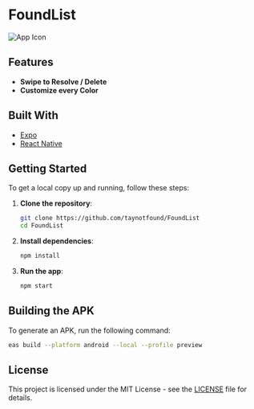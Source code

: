 # FoundList

![App Icon](https://us-east-1.tixte.net/uploads/tay.needs.rest/adaptive-icon.png) <!-- Replace with your app's icon URL -->

## Features

- **Swipe to Resolve / Delete** 
- **Customize every Color**

## Built With

- [Expo](https://expo.dev)
- [React Native](https://reactnative.dev)

## Getting Started

To get a local copy up and running, follow these steps:

1. **Clone the repository**:
   ```bash
   git clone https://github.com/taynotfound/FoundList
   cd FoundList
   ```

2. **Install dependencies**:
   ```bash
   npm install
   ```

3. **Run the app**:
   ```bash
   npm start
   ```

## Building the APK

To generate an APK, run the following command:
```bash
eas build --platform android --local --profile preview
```
## License

This project is licensed under the MIT License - see the [LICENSE](LICENSE) file for details.